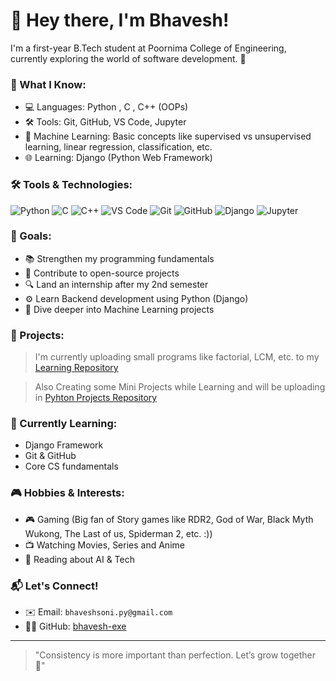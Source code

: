 # 👋 Hey there, I'm Bhavesh!

I'm a first-year B.Tech student at Poornima College of Engineering, currently exploring the world of software development. 🚀

### 🧠 What I Know:
- 💻 Languages: Python , C , C++ (OOPs)
- 🛠️ Tools: Git, GitHub, VS Code, Jupyter
- 🤖 Machine Learning: Basic concepts like supervised vs unsupervised learning, linear regression, classification, etc.
- 🌐 Learning: Django (Python Web Framework)

### 🛠️ Tools & Technologies:

![Python](https://img.shields.io/badge/-Python-3776AB?style=flat&logo=python&logoColor=white)
![C](https://img.shields.io/badge/-C-00599C?style=flat&logo=c&logoColor=white)
![C++](https://img.shields.io/badge/-C++-00599C?style=flat&logo=cplusplus&logoColor=white)
![VS Code](https://img.shields.io/badge/-VSCode-007ACC?style=flat&logo=visual-studio-code&logoColor=white)
![Git](https://img.shields.io/badge/-Git-F05032?style=flat&logo=git&logoColor=white)
![GitHub](https://img.shields.io/badge/-GitHub-181717?style=flat&logo=github&logoColor=white)
![Django](https://img.shields.io/badge/-Django-092E20?style=flat&logo=django&logoColor=white)
![Jupyter](https://img.shields.io/badge/-Jupyter-F37626?style=flat&logo=jupyter&logoColor=white)


### 🎯 Goals:
- 📚 Strengthen my programming fundamentals
- 🤝 Contribute to open-source projects
- 🔍 Land an internship after my 2nd semester
- ⚙️ Learn Backend development using Python (Django)
- 🤖 Dive deeper into Machine Learning projects


### 🧩 Projects:
> I'm currently uploading small programs like factorial, LCM, etc. to my [Learning Repository](https://github.com/bhavesh-exe/learning)

> Also Creating some Mini Projects while Learning and will be uploading in [Pyhton Projects Repository](https://github.com/Bhavesh-exe/Python-Projects)


### 🌱 Currently Learning:
- Django Framework
- Git & GitHub
- Core CS fundamentals


### 🎮 Hobbies & Interests:
- 🎮 Gaming (Big fan of Story games like RDR2, God of War, Black Myth Wukong, The Last of us, Spiderman 2, etc. :))
- 📺 Watching Movies, Series and Anime
- 📘 Reading about AI & Tech


### 📬 Let's Connect!
- ✉️ Email: `bhaveshsoni.py@gmail.com` 
- 🧑‍💻 GitHub: [bhavesh-exe](https://github.com/Bhavesh-exe)

---

> "Consistency is more important than perfection. Let’s grow together 💪"
